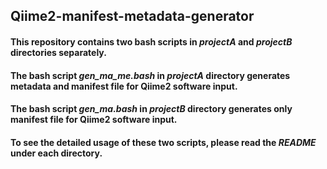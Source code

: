 ## Qiime2-manifest-metadata-generator

#### This repository contains two bash scripts in _projectA_ and _projectB_ directories separately.

#### The bash script _gen_ma_me.bash_ in _projectA_ directory generates metadata and manifest file for Qiime2 software input.

#### The bash script _gen_ma.bash_ in _projectB_ directory generates only manifest file for Qiime2 software input.

#### To see the detailed usage of these two scripts, please read the _README_ under each directory.

